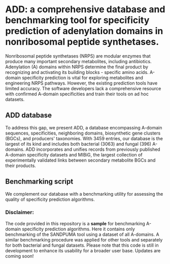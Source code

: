 # ADD: a comprehensive database and benchmarking tool for specificity prediction of adenylation domains in nonribosomal peptide synthetases.
Nonribosomal peptide synthetases (NRPS) are modular enzymes that produce many important secondary metabolites, including antibiotics. Adenylation (A) domains within NRPS determine the final product by recognizing and activating its building blocks - specific amino acids. A-domain specificity prediction is vital for exploring metabolites and engineering NRPS pathways. However, the existing prediction tools have limited accuracy. The software developers lack a comprehensive resource with confirmed A-domain specificities and train their tools on ad hoc datasets.

## ADD database
To address this gap, we present ADD, a database encompassing A-domain sequences, specificities, neighboring domains, biosynthetic gene clusters (BGCs), and producers' taxonomies. With 3459 entries, our database is the largest of its kind and includes both bacterial (3063) and fungal (396) A-domains. ADD incorporates and unifies records from previously published A-domain specificity datasets and MIBiG, the largest collection of experimentally validated links between secondary metabolite BGCs and their products.

## Benchmarking script
We complement our database with a benchmarking utility for assessing the quality of specificity prediction algorithms.

### Disclaimer:
The code provided in this repository is a **sample** for benchmarking A-domain specificity prediction algorithms.
Here it contains only benchmarking of the SANDPUMA tool using a dataset of all A-domains.
A similar benchmarking procedure was applied for other tools and separately for both bacterial and fungal datasets.
Please note that this code is still in development to enhance its usability for a broader user base. Updates are coming soon!
